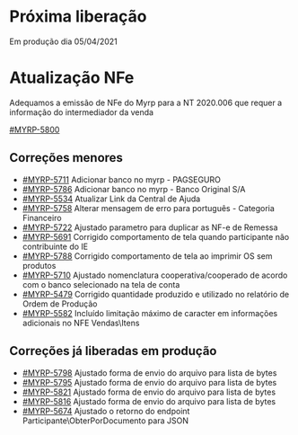 # Próxima liberação
Em produção dia 05/04/2021

# Atualização NFe
Adequamos a emissão de NFe do Myrp para a NT 2020.006 que requer a informação do intermediador da venda

[#MYRP-5800](https://devmyrp.atlassian.net/browse/MYRP-5800)

## Correções menores
* [#MYRP-5711](https://devmyrp.atlassian.net/browse/MYRP-5711) Adicionar banco no myrp - PAGSEGURO
* [#MYRP-5786](https://devmyrp.atlassian.net/browse/MYRP-5786) Adicionar banco no myrp - Banco Original S/A
* [#MYRP-5534](https://devmyrp.atlassian.net/browse/MYRP-5534) Atualizar Link da Central de Ajuda
* [#MYRP-5758](https://devmyrp.atlassian.net/browse/MYRP-5758) Alterar mensagem de erro para português - Categoria Financeiro
* [#MYRP-5722](https://devmyrp.atlassian.net/browse/MYRP-5722) Ajustado parametro para duplicar as NF-e de Remessa
* [#MYRP-5691](https://devmyrp.atlassian.net/browse/MYRP-5691) Corrigido comportamento de tela quando participante não contribuinte do IE
* [#MYRP-5788](https://devmyrp.atlassian.net/browse/MYRP-5788) Corrigido comportamento de tela ao imprimir OS sem produtos
* [#MYRP-5710](https://devmyrp.atlassian.net/browse/MYRP-5710) Ajustado nomenclatura cooperativa/cooperado de acordo com o banco selecionado na tela de conta
* [#MYRP-5479](https://devmyrp.atlassian.net/browse/MYRP-5479) Corrigido quantidade produzido e utilizado no relatório de Ordem de Produção
* [#MYRP-5582](https://devmyrp.atlassian.net/browse/MYRP-5582) Incluído limitação máximo de caracter em informações adicionais no NFE Vendas\Itens

## Correções já liberadas em produção
* [#MYRP-5798](https://devmyrp.atlassian.net/browse/MYRP-5798) Ajustado forma de envio do arquivo para lista de bytes
* [#MYRP-5795](https://devmyrp.atlassian.net/browse/MYRP-5795) Ajustado forma de envio do arquivo para lista de bytes
* [#MYRP-5821](https://devmyrp.atlassian.net/browse/MYRP-5821) Ajustado forma de envio do arquivo para lista de bytes
* [#MYRP-5816](https://devmyrp.atlassian.net/browse/MYRP-5816) Ajustado forma de envio do arquivo para lista de bytes
* [#MYRP-5674](https://devmyrp.atlassian.net/browse/MYRP-5674) Ajustado o retorno do endpoint Participante\ObterPorDocumento para JSON

